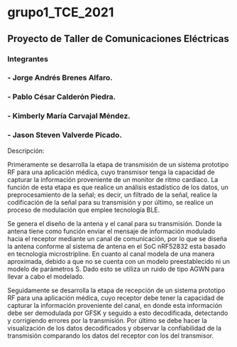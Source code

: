 # grupo1_TCE_2021

## Proyecto de Taller de Comunicaciones Eléctricas

### Integrantes
### - Jorge Andrés Brenes Alfaro.
### - Pablo César Calderón Piedra.
### - Kimberly María Carvajal Méndez.
### - Jason Steven Valverde Picado.

Descripción: 

Primeramente se desarrolla la etapa de transmisión de un sistema prototipo RF para una aplicación médica, cuyo transmisor tenga la capacidad de capturar la información proveniente de un monitor de ritmo cardiaco. La función de esta etapa es que realice un análisis estadístico de los datos, un preprocesamiento de la señal; es decir, un filtrado de la señal, realice la codificación de la señal para su transmisión y por último, se realice un proceso de modulación que emplee tecnología BLE.

Se genera el diseño de la antena y el canal para su transmisión. Donde la antena tiene como función enviar el mensaje de información modulado hacia el receptor mediante
un canal de comunicación, por lo que se diseña la antena conforme al sistema de antena en el SoC nRF52832 esta basado en tecnología microstripline. En cuanto al canal modela de una manera aproximada, debido a que no se cuenta con un modelo preestablecido ni un modelo de parámetros S. Dado esto se utiliza un ruido de tipo AGWN para llevar a cabo el modelado.

Seguidamente se desarrolla la etapa de recepción de un sistema prototipo RF para una aplicación médica, cuyo receptor debe tener la capacidad de capturar la información proveniente del canal, en donde esta información debe ser demodulada por GFSK y seguido a esto decodificada, detectando y corrigiendo errores por la transmisión. Por último se debe hacer la visualización de los datos decodificados y observar la confiabilidad de la transmisión comparando los datos del receptor con los del transmisor.
